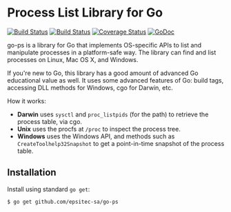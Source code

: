 # Process List Library for Go

[![Build Status](https://travis-ci.org/keybase/go-ps.svg?branch=master)](https://travis-ci.org/keybase/go-ps)
[![Build Status](https://ci.appveyor.com/api/projects/status/github/keybase/go-ps?branch=master&svg=true)](https://ci.appveyor.com/project/keybase/go-ps)
[![Coverage Status](https://coveralls.io/repos/github/keybase/go-ps/badge.svg?branch=master)](https://coveralls.io/github/keybase/go-ps?branch=master)
[![GoDoc](https://godoc.org/github.com/epsitec-sa/go-ps?status.svg)](https://godoc.org/github.com/keybase/go-ps)

go-ps is a library for Go that implements OS-specific APIs to list and
manipulate processes in a platform-safe way. The library can find and
list processes on Linux, Mac OS X, and Windows.

If you're new to Go, this library has a good amount of advanced Go educational
value as well. It uses some advanced features of Go: build tags, accessing
DLL methods for Windows, cgo for Darwin, etc.

How it works:

- **Darwin** uses `sysctl` and `proc_listpids` (for the path) to retrieve the process table, via cgo.
- **Unix** uses the procfs at `/proc` to inspect the process tree.
- **Windows** uses the Windows API, and methods such as
  `CreateToolhelp32Snapshot` to get a point-in-time snapshot of
  the process table.

## Installation

Install using standard `go get`:

```
$ go get github.com/epsitec-sa/go-ps
```
